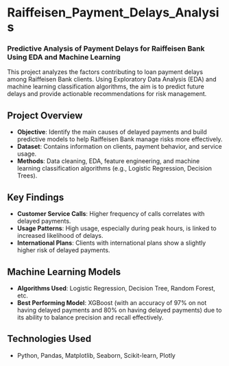# Raiffeisen_Payment_Delays_Analysis

### Predictive Analysis of Payment Delays for Raiffeisen Bank Using EDA and Machine Learning

This project analyzes the factors contributing to loan payment delays among Raiffeisen Bank clients. Using Exploratory Data Analysis (EDA) and machine learning classification algorithms, the aim is to predict future delays and provide actionable recommendations for risk management.

## Project Overview
- **Objective**: Identify the main causes of delayed payments and build predictive models to help Raiffeisen Bank manage risks more effectively.
- **Dataset**: Contains information on clients, payment behavior, and service usage. 
- **Methods**: Data cleaning, EDA, feature engineering, and machine learning classification algorithms (e.g., Logistic Regression, Decision Trees).

## Key Findings
- **Customer Service Calls**: Higher frequency of calls correlates with delayed payments.
- **Usage Patterns**: High usage, especially during peak hours, is linked to increased likelihood of delays.
- **International Plans**: Clients with international plans show a slightly higher risk of delayed payments.

## Machine Learning Models
- **Algorithms Used**: Logistic Regression, Decision Tree, Random Forest, etc.
- **Best Performing Model**: XGBoost (with an accuracy of 97% on not having delayed payments and 80% on having delayed payments) due to its ability to balance precision and recall effectively.

## Technologies Used
- Python, Pandas, Matplotlib, Seaborn, Scikit-learn, Plotly


